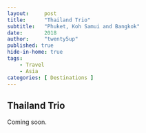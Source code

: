 ```yaml
---
layout:     post
title:      "Thailand Trio"
subtitle:   "Phuket, Koh Samui and Bangkok"
date:       2018
author:     "twenty5up"
published: true
hide-in-home: true
tags:
    - Travel
    - Asia
categories: [ Destinations ]
---
```


## Thailand Trio

Coming soon.
